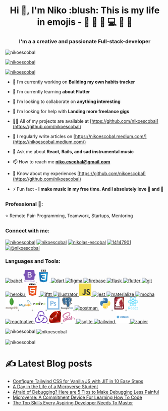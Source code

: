<h1 align="center">Hi 👋, I'm Niko :blush: This is my life in emojis -  🍜 🍻 💩 💻 🙏 🔁</h1>
<h3 align="center">I'm a a creative and passionate Full-stack-developer</h3>

<p align="left"> <img src="https://komarev.com/ghpvc/?username=nikoescobal&label=Profile%20views&color=0e75b6&style=flat" alt="nikoescobal" /> </p>

<p align="left"> <a href="https://github.com/ryo-ma/github-profile-trophy"><img src="https://github-profile-trophy.vercel.app/?username=nikoescobal" alt="nikoescobal" /></a> </p>

<p align="left"> <a href="https://twitter.com/nikoescobal" target="blank"><img src="https://img.shields.io/twitter/follow/nikoescobal?logo=twitter&style=for-the-badge" alt="nikoescobal" /></a> </p>

- 🔭 I’m currently working on **Building my own habits tracker**

- 🌱 I’m currently learning **about Flutter**

- 👯 I’m looking to collaborate on **anything interesting**

- 🤝 I’m looking for help with **Landing more freelance gigs**

- 👨‍💻 All of my projects are available at [https://github.com/nikoescobal](https://github.com/nikoescobal)

- 📝 I regularly write articles on [https://nikoescobal.medium.com/](https://nikoescobal.medium.com/)

- 💬 Ask me about **React, Rails, and sad instrumental music**

- 📫 How to reach me **niko.escobal@gmail.com**

- 📄 Know about my experiences [https://github.com/nikoescobal](https://github.com/nikoescobal)

- ⚡ Fun fact -  **I make music in my free time. And I absolutely love :sushi: and :ramen:**

### Professional :necktie:: 
:star: Remote Pair-Programming, Teamwork, Startups, Mentoring


<h3 align="left">Connect with me:</h3>
<p align="left">
<a href="https://codepen.io/nikoescobal" target="blank"><img align="center" src="https://raw.githubusercontent.com/rahuldkjain/github-profile-readme-generator/master/src/images/icons/Social/codepen.svg" alt="nikoescobal" height="30" width="40" /></a>
<a href="https://twitter.com/nikoescobal" target="blank"><img align="center" src="https://raw.githubusercontent.com/rahuldkjain/github-profile-readme-generator/master/src/images/icons/Social/twitter.svg" alt="nikoescobal" height="30" width="40" /></a>
<a href="https://linkedin.com/in/nikolas-escobal" target="blank"><img align="center" src="https://raw.githubusercontent.com/rahuldkjain/github-profile-readme-generator/master/src/images/icons/Social/linked-in-alt.svg" alt="nikolas-escobal" height="30" width="40" /></a>
<a href="https://stackoverflow.com/users/14147901" target="blank"><img align="center" src="https://raw.githubusercontent.com/rahuldkjain/github-profile-readme-generator/master/src/images/icons/Social/stack-overflow.svg" alt="14147901" height="30" width="40" /></a>
<a href="https://medium.com/@nikoescobal" target="blank"><img align="center" src="https://raw.githubusercontent.com/rahuldkjain/github-profile-readme-generator/master/src/images/icons/Social/medium.svg" alt="@nikoescobal" height="30" width="40" /></a>
</p>

<h3 align="left">Languages and Tools:</h3>
<p align="left"> <a href="https://babeljs.io/" target="_blank" rel="noreferrer"> <img src="https://www.vectorlogo.zone/logos/babeljs/babeljs-icon.svg" alt="babel" width="40" height="40"/> </a> <a href="https://getbootstrap.com" target="_blank" rel="noreferrer"> <img src="https://raw.githubusercontent.com/devicons/devicon/master/icons/bootstrap/bootstrap-plain-wordmark.svg" alt="bootstrap" width="40" height="40"/> </a> <a href="https://www.w3schools.com/css/" target="_blank" rel="noreferrer"> <img src="https://raw.githubusercontent.com/devicons/devicon/master/icons/css3/css3-original-wordmark.svg" alt="css3" width="40" height="40"/> </a> <a href="https://dart.dev" target="_blank" rel="noreferrer"> <img src="https://www.vectorlogo.zone/logos/dartlang/dartlang-icon.svg" alt="dart" width="40" height="40"/> </a> <a href="https://www.figma.com/" target="_blank" rel="noreferrer"> <img src="https://www.vectorlogo.zone/logos/figma/figma-icon.svg" alt="figma" width="40" height="40"/> </a> <a href="https://firebase.google.com/" target="_blank" rel="noreferrer"> <img src="https://www.vectorlogo.zone/logos/firebase/firebase-icon.svg" alt="firebase" width="40" height="40"/> </a> <a href="https://flask.palletsprojects.com/" target="_blank" rel="noreferrer"> <img src="https://www.vectorlogo.zone/logos/pocoo_flask/pocoo_flask-icon.svg" alt="flask" width="40" height="40"/> </a> <a href="https://flutter.dev" target="_blank" rel="noreferrer"> <img src="https://www.vectorlogo.zone/logos/flutterio/flutterio-icon.svg" alt="flutter" width="40" height="40"/> </a> <a href="https://git-scm.com/" target="_blank" rel="noreferrer"> <img src="https://www.vectorlogo.zone/logos/git-scm/git-scm-icon.svg" alt="git" width="40" height="40"/> </a> <a href="https://heroku.com" target="_blank" rel="noreferrer"> <img src="https://www.vectorlogo.zone/logos/heroku/heroku-icon.svg" alt="heroku" width="40" height="40"/> </a> <a href="https://www.w3.org/html/" target="_blank" rel="noreferrer"> <img src="https://raw.githubusercontent.com/devicons/devicon/master/icons/html5/html5-original-wordmark.svg" alt="html5" width="40" height="40"/> </a> <a href="https://ifttt.com/" target="_blank" rel="noreferrer"> <img src="https://www.vectorlogo.zone/logos/ifttt/ifttt-ar21.svg" alt="ifttt" width="40" height="40"/> </a> <a href="https://www.adobe.com/in/products/illustrator.html" target="_blank" rel="noreferrer"> <img src="https://www.vectorlogo.zone/logos/adobe_illustrator/adobe_illustrator-icon.svg" alt="illustrator" width="40" height="40"/> </a> <a href="https://developer.mozilla.org/en-US/docs/Web/JavaScript" target="_blank" rel="noreferrer"> <img src="https://raw.githubusercontent.com/devicons/devicon/master/icons/javascript/javascript-original.svg" alt="javascript" width="40" height="40"/> </a> <a href="https://jestjs.io" target="_blank" rel="noreferrer"> <img src="https://www.vectorlogo.zone/logos/jestjsio/jestjsio-icon.svg" alt="jest" width="40" height="40"/> </a> <a href="https://materializecss.com/" target="_blank" rel="noreferrer"> <img src="https://raw.githubusercontent.com/prplx/svg-logos/5585531d45d294869c4eaab4d7cf2e9c167710a9/svg/materialize.svg" alt="materialize" width="40" height="40"/> </a> <a href="https://mochajs.org" target="_blank" rel="noreferrer"> <img src="https://www.vectorlogo.zone/logos/mochajs/mochajs-icon.svg" alt="mocha" width="40" height="40"/> </a> <a href="https://www.mongodb.com/" target="_blank" rel="noreferrer"> <img src="https://raw.githubusercontent.com/devicons/devicon/master/icons/mongodb/mongodb-original-wordmark.svg" alt="mongodb" width="40" height="40"/> </a> <a href="https://www.mysql.com/" target="_blank" rel="noreferrer"> <img src="https://raw.githubusercontent.com/devicons/devicon/master/icons/mysql/mysql-original-wordmark.svg" alt="mysql" width="40" height="40"/> </a> <a href="https://nodejs.org" target="_blank" rel="noreferrer"> <img src="https://raw.githubusercontent.com/devicons/devicon/master/icons/nodejs/nodejs-original-wordmark.svg" alt="nodejs" width="40" height="40"/> </a> <a href="https://www.photoshop.com/en" target="_blank" rel="noreferrer"> <img src="https://raw.githubusercontent.com/devicons/devicon/master/icons/photoshop/photoshop-line.svg" alt="photoshop" width="40" height="40"/> </a> <a href="https://www.postgresql.org" target="_blank" rel="noreferrer"> <img src="https://raw.githubusercontent.com/devicons/devicon/master/icons/postgresql/postgresql-original-wordmark.svg" alt="postgresql" width="40" height="40"/> </a> <a href="https://postman.com" target="_blank" rel="noreferrer"> <img src="https://www.vectorlogo.zone/logos/getpostman/getpostman-icon.svg" alt="postman" width="40" height="40"/> </a> <a href="https://www.python.org" target="_blank" rel="noreferrer"> <img src="https://raw.githubusercontent.com/devicons/devicon/master/icons/python/python-original.svg" alt="python" width="40" height="40"/> </a> <a href="https://rubyonrails.org" target="_blank" rel="noreferrer"> <img src="https://raw.githubusercontent.com/devicons/devicon/master/icons/rails/rails-original-wordmark.svg" alt="rails" width="40" height="40"/> </a> <a href="https://reactjs.org/" target="_blank" rel="noreferrer"> <img src="https://raw.githubusercontent.com/devicons/devicon/master/icons/react/react-original-wordmark.svg" alt="react" width="40" height="40"/> </a> <a href="https://reactnative.dev/" target="_blank" rel="noreferrer"> <img src="https://reactnative.dev/img/header_logo.svg" alt="reactnative" width="40" height="40"/> </a> <a href="https://redux.js.org" target="_blank" rel="noreferrer"> <img src="https://raw.githubusercontent.com/devicons/devicon/master/icons/redux/redux-original.svg" alt="redux" width="40" height="40"/> </a> <a href="https://www.ruby-lang.org/en/" target="_blank" rel="noreferrer"> <img src="https://raw.githubusercontent.com/devicons/devicon/master/icons/ruby/ruby-original.svg" alt="ruby" width="40" height="40"/> </a> <a href="https://sass-lang.com" target="_blank" rel="noreferrer"> <img src="https://raw.githubusercontent.com/devicons/devicon/master/icons/sass/sass-original.svg" alt="sass" width="40" height="40"/> </a> <a href="https://www.sqlite.org/" target="_blank" rel="noreferrer"> <img src="https://www.vectorlogo.zone/logos/sqlite/sqlite-icon.svg" alt="sqlite" width="40" height="40"/> </a> <a href="https://tailwindcss.com/" target="_blank" rel="noreferrer"> <img src="https://www.vectorlogo.zone/logos/tailwindcss/tailwindcss-icon.svg" alt="tailwind" width="40" height="40"/> </a> <a href="https://webpack.js.org" target="_blank" rel="noreferrer"> <img src="https://raw.githubusercontent.com/devicons/devicon/d00d0969292a6569d45b06d3f350f463a0107b0d/icons/webpack/webpack-original-wordmark.svg" alt="webpack" width="40" height="40"/> </a> <a href="https://zapier.com" target="_blank" rel="noreferrer"> <img src="https://www.vectorlogo.zone/logos/zapier/zapier-icon.svg" alt="zapier" width="40" height="40"/> </a> </p>

<p><img align="left" src="https://github-readme-stats.vercel.app/api/top-langs?username=nikoescobal&show_icons=true&locale=en&layout=compact" alt="nikoescobal" /></p>

<p>&nbsp;<img align="center" src="https://github-readme-stats.vercel.app/api?username=nikoescobal&show_icons=true&locale=en" alt="nikoescobal" /></p>

<p><img align="center" src="https://github-readme-streak-stats.herokuapp.com/?user=nikoescobal&" alt="nikoescobal" /></p>

# ✍️ Latest Blog posts
<!-- BLOG-POST-LIST:START -->
- [Configure Tailwind CSS for Vanilla JS with JIT in 10 Easy Steps](https://nikoescobal.medium.com/configure-tailwind-css-for-vanilla-js-with-jit-in-10-easy-steps-c717d227ae6b?source=rss-a4833e453b33------2)
- [A Day in the Life of a Microverse Student](https://nikoescobal.medium.com/a-day-in-the-life-of-a-microverse-student-8f34276fbac6?source=rss-a4833e453b33------2)
- [Afraid of Debugging? Here are 5 Tips to Make Debugging Less Painful](https://medium.com/geekculture/debugging-doesnt-have-to-be-painful-943b87d03714?source=rss-a4833e453b33------2)
- [Microverse: A Commitment Device For Learning How To Code](https://medium.com/geekculture/the-power-of-commitment-devices-815c297b2a32?source=rss-a4833e453b33------2)
- [The Top Skills Every Aspiring Developer Needs To Master](https://medium.com/geekculture/the-most-crucial-skills-every-aspiring-developer-needs-to-master-9e2ebbb6bfa8?source=rss-a4833e453b33------2)
<!-- BLOG-POST-LIST:END -->


